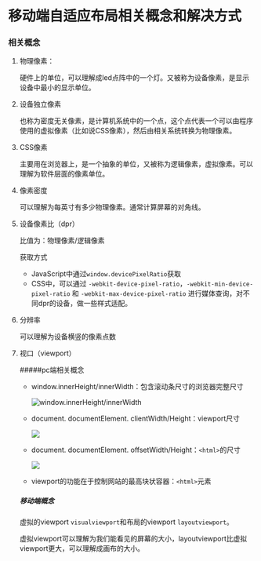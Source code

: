 # 移动端自适应布局相关概念和解决方式

### 相关概念

1. 物理像素：

   硬件上的单位，可以理解成led点阵中的一个灯。又被称为设备像素，是显示设备中最小的显示单位。

2. 设备独立像素

   也称为密度无关像素，是计算机系统中的一个点，这个点代表一个可以由程序使用的虚拟像素（比如说CSS像素），然后由相关系统转换为物理像素。

3. CSS像素

   主要用在浏览器上，是一个抽象的单位，又被称为逻辑像素，虚拟像素。可以理解为软件层面的像素单位。

4. 像素密度

   可以理解为每英寸有多少物理像素。通常计算屏幕的对角线。

5. 设备像素比（dpr）

   比值为：物理像素/逻辑像素

   获取方式

   - JavaScript中通过`window.devicePixelRatio`获取
   - CSS中，可以通过 `-webkit-device-pixel-ratio`，`-webkit-min-device-pixel-ratio` 和 `-webkit-max-device-pixel-ratio` 进行媒体查询，对不同dpr的设备，做一些样式适配。

6. 分辨率

   可以理解为设备横竖的像素点数

7. 视口（viewport）

   [视口]: https://www.w3cplus.com/css/viewports.html

   #####pc端相关概念

   - window.innerHeight/innerWidth：包含滚动条尺寸的浏览器完整尺寸

     ![window.innerHeight/innerWidth](http://www.w3cplus.com/sites/default/files/styles/print_image/public/blogs/2014/1404/viewport-5.jpg)

   - document. documentElement. clientWidth/Height：viewport尺寸

     ![](http://www.w3cplus.com/sites/default/files/styles/print_image/public/blogs/2014/1404/viewport-12.jpg)

   - document. documentElement. offsetWidth/Height：`<html>`的尺寸

     ![](http://www.w3cplus.com/sites/default/files/styles/print_image/public/blogs/2014/1404/viewport-14.jpg)

   - viewport的功能在于控制网站的最高块状容器：`<html>`元素

   ##### 移动端概念

   虚拟的viewport `visualviewport`和布局的viewport `layoutviewport`。

   [两种viewport解释]: https://stackoverflow.com/questions/6333927/difference-between-visual-viewport-and-layout-viewport
   [viewport解释]: https://stackoverflow.com/questions/7344886/visual-viewport-vs-layout-viewport-on-mobile-devices

   虚拟viewport可以理解为我们能看见的屏幕的大小，layoutviewport比虚拟viewport更大，可以理解成画布的大小。

   ​